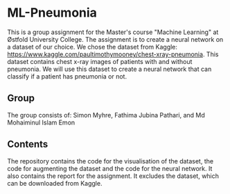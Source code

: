 # ML-Pneumonia
 
This is a group assignment for the Master's course "Machine Learning" at Østfold University College. 
The assignment is to create a neural network on a dataset of our choice. We chose the dataset from 
Kaggle: https://www.kaggle.com/paultimothymooney/chest-xray-pneumonia. This dataset contains 
chest x-ray images of patients with and without pneumonia. We will use this dataset to create a
neural network that can classify if a patient has pneumonia or not.

## Group
The group consists of:
Simon Myhre,
Fathima Jubina Pathari,
and Md Mohaiminul Islam Emon

## Contents
The repository contains the code for the visualisation of the dataset, the code for augmenting the dataset
and the code for the neural network.
It also contains the report for the assignment.
It excludes the dataset, which can be downloaded from Kaggle.

